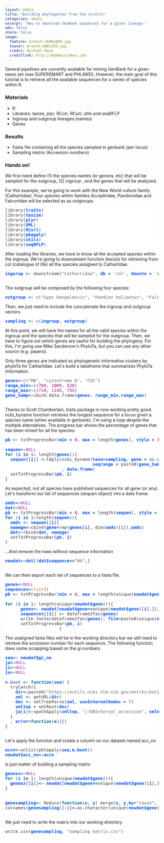 ```yaml
---
layout: media
title: "Building phylogenies from the scratch"
categories: media
excerpt: "How to download GenBank sequences for a given lineage."
ads: false
share: false
image:
  feature: branch-1600x800.jpg
  teaser: branch-400x250.jpg
  credit: Michael Rose
  creditlink: http://mademistakes.com
---
```


Several pipelines are currently available for mining GenBank for a given taxon set (see SUPERSMART and PHLAWD). However, the main goal of this tutorial is to retrieve all the available sequences for a series of species within R.    

### Materials

- R
- Libraries: taxize, plyr, RCurl, RCurl, utils and seqRFLP
- Ingroup and outgroup lineages (names)
- Genes

### Results

- Fasta file containing all the species sampled in genbank (per locus)
- Sampling matrix (Accession numbers)

### Hands on!

We first need define (1) the species names (or genera, etc) that will be sampled for the outgroup, (2) ingroup , and the genes that will be analyzed.

For this example, we're going to work with the New World vulture family (Cathartidae). Four species within families Accipitridae, Pandionidae and Falconidae will be selected as as outgroups.


<pre style="background:#fff;color:#3b3b3b">library(<span style="color:#0053ff;font-weight:700">traits</span>)
library(<span style="color:#0053ff;font-weight:700">taxize</span>)
library(<span style="color:#0053ff;font-weight:700">plyr</span>)
library(<span style="color:#0053ff;font-weight:700">XML</span>)
library(<span style="color:#0053ff;font-weight:700">RCurl</span>)
library(<span style="color:#0053ff;font-weight:700">pbapply</span>)
library(<span style="color:#0053ff;font-weight:700">utils</span>)
library(<span style="color:#0053ff;font-weight:700">seqRFLP</span>)
</pre>

After loading the libraries, we have to know all the accepted species within the ingroup. We're going to downstream function (taxize) for retrieving from col (catalogue of life) all the species assigned to Cathartidae.

<pre style="background:#fff;color:#3b3b3b"><span style="color:#0053ff;font-weight:700">ingorup</span> <span style="color:#069;font-weight:700">&lt;-</span> downstream(<span style="color:#666">"Cathartidae"</span>, <span style="color:#0053ff;font-weight:700">db</span> <span style="color:#069;font-weight:700">=</span> <span style="color:#666">'col'</span>, <span style="color:#0053ff;font-weight:700">downto</span> <span style="color:#069;font-weight:700">=</span> <span style="color:#666">'species'</span>)[[<span style="color:#a8017e">1</span>]]<span style="color:#069;font-weight:700">$</span><span style="color:#0053ff;font-weight:700">childtaxa_name</span>

</pre>

The outgroup will be composed by the following four species:

<pre style="background:#fff;color:#3b3b3b"><span style="color:#0053ff;font-weight:700">outgroup</span> <span style="color:#069;font-weight:700">&lt;-</span> c(<span style="color:#666">"Gyps bengalensis"</span>, <span style="color:#666">"Pandion haliaetus"</span>, <span style="color:#666">"Falco peregrinus"</span>,<span style="color:#666">"Falco femoralis"</span>)
</pre>

Then, we just need to include the concatenate the ingroup and outgroup vectors.

<pre style="background:#fff;color:#3b3b3b"><span style="color:#0053ff;font-weight:700">sampling</span> <span style="color:#069;font-weight:700">&lt;-</span> c(<span style="color:#0053ff;font-weight:700">ingroup</span>, <span style="color:#0053ff;font-weight:700">outgroup</span>)
</pre>


At this point, we will have the names for all the valid species within the ingroup and the species that will be sampled for the outgroup. Then, we have to figure out which genes are useful for building the phylogeny. For this, I'm going use Mike Sanderson's PhyloTa, but you can use any other source (e.g. papers).

Only three genes are indicated as phylogenetic informative clusters by phyloTa for Cathartidae. Let's build a dataframe that summarizes PhyloTa information.

<pre style="background:#fff;color:#3b3b3b"><span style="color:#0053ff;font-weight:700">genes</span><span style="color:#069;font-weight:700">&lt;-</span>c(<span style="color:#666">"MB"</span>, <span style="color:#666">"cytochrome b"</span>, <span style="color:#666">"COI"</span>)
<span style="color:#0053ff;font-weight:700">range_min</span><span style="color:#069;font-weight:700">&lt;-</span>c(<span style="color:#a8017e">709</span>, <span style="color:#a8017e">1009</span>, <span style="color:#a8017e">520</span>)
<span style="color:#0053ff;font-weight:700">range_max</span><span style="color:#069;font-weight:700">&lt;-</span>c(<span style="color:#a8017e">719</span>, <span style="color:#a8017e">1145</span>, <span style="color:#a8017e">755</span>)
<span style="color:#0053ff;font-weight:700">gene_Samp</span><span style="color:#069;font-weight:700">&lt;-</span>cbind.data.frame(<span style="color:#0053ff;font-weight:700">genes</span>, <span style="color:#0053ff;font-weight:700">range_min</span>,<span style="color:#0053ff;font-weight:700">range_max</span>)

</pre>

Thanks to Scott Chamberlain, traits package is now working pretty good. ncbi_byname function retrieves the longest sequence for a locus given a species name (when available in genbank). I'm using a loop despite the multiple alternatives. The progress bar shows the percentage of genes that has been mined for all the species:

<pre style="background:#fff;color:#3b3b3b"><span style="color:#0053ff;font-weight:700">pb</span> <span style="color:#069;font-weight:700">&lt;-</span> txtProgressBar(<span style="color:#0053ff;font-weight:700">min</span> <span style="color:#069;font-weight:700">=</span> <span style="color:#a8017e">0</span>, <span style="color:#0053ff;font-weight:700">max</span> <span style="color:#069;font-weight:700">=</span> length(<span style="color:#0053ff;font-weight:700">genes</span>), <span style="color:#0053ff;font-weight:700">style</span> <span style="color:#069;font-weight:700">=</span> <span style="color:#a8017e">3</span>)

<span style="color:#0053ff;font-weight:700">sequen</span><span style="color:#069;font-weight:700">&lt;-</span><span style="color:#a535ae">NULL</span>
<span style="color:#069;font-weight:700">for</span> (<span style="color:#0053ff;font-weight:700">i</span> <span style="color:#069;font-weight:700">in</span> <span style="color:#a8017e">1</span><span style="color:#069;font-weight:700">:</span> length(<span style="color:#0053ff;font-weight:700">genes</span>)){
  <span style="color:#0053ff;font-weight:700">sequen</span>[[<span style="color:#0053ff;font-weight:700">i</span>]] <span style="color:#069;font-weight:700">&lt;-</span>ldply(ncbi_byname(<span style="color:#0053ff;font-weight:700">taxa</span>=<span style="color:#0053ff;font-weight:700">sampling</span>, <span style="color:#0053ff;font-weight:700">gene</span> <span style="color:#069;font-weight:700">=</span> as.character(<span style="color:#0053ff;font-weight:700">gene_Samp</span><span style="color:#069;font-weight:700">$</span><span style="color:#0053ff;font-weight:700">genes</span>),
                                  <span style="color:#0053ff;font-weight:700">seqrange</span> <span style="color:#069;font-weight:700">=</span> paste0(<span style="color:#0053ff;font-weight:700">gene_Samp</span><span style="color:#069;font-weight:700">$</span><span style="color:#0053ff;font-weight:700">range_min</span>[<span style="color:#0053ff;font-weight:700">i</span>],<span style="color:#666">":"</span>, <span style="color:#0053ff;font-weight:700">gene_Samp</span><span style="color:#069;font-weight:700">$</span><span style="color:#0053ff;font-weight:700">range_max</span>[<span style="color:#0053ff;font-weight:700">i</span>]), <span style="color:#0053ff;font-weight:700">getrelated</span> <span style="color:#069;font-weight:700">=</span> <span style="color:#a535ae">F</span>, <span style="color:#0053ff;font-weight:700">verbose</span> <span style="color:#069;font-weight:700">=</span> <span style="color:#a535ae">F</span>)
                      , <span style="color:#0053ff;font-weight:700">data.frame</span>)
  setTxtProgressBar(<span style="color:#0053ff;font-weight:700">pb</span>, <span style="color:#0053ff;font-weight:700">i</span>)
}
</pre>

As expected, not all species have published sequences for all gene (or any). Let's transform our list of sequences (sequen object) into a data frame:

<pre style="background:#fff;color:#3b3b3b"><span style="color:#0053ff;font-weight:700">umds</span><span style="color:#069;font-weight:700">&lt;-</span><span style="color:#a535ae">NULL</span>
<span style="color:#0053ff;font-weight:700">dat</span><span style="color:#069;font-weight:700">&lt;-</span><span style="color:#a535ae">NULL</span>
<span style="color:#0053ff;font-weight:700">pb</span> <span style="color:#069;font-weight:700">&lt;-</span> txtProgressBar(<span style="color:#0053ff;font-weight:700">min</span> <span style="color:#069;font-weight:700">=</span> <span style="color:#a8017e">0</span>, <span style="color:#0053ff;font-weight:700">max</span> <span style="color:#069;font-weight:700">=</span> length(<span style="color:#0053ff;font-weight:700">sequen</span>), <span style="color:#0053ff;font-weight:700">style</span> <span style="color:#069;font-weight:700">=</span> <span style="color:#a8017e">3</span>)
<span style="color:#069;font-weight:700">for</span> (<span style="color:#0053ff;font-weight:700">i</span> <span style="color:#069;font-weight:700">in</span> <span style="color:#a8017e">1</span><span style="color:#069;font-weight:700">:</span>length(<span style="color:#0053ff;font-weight:700">sequen</span>)){
  <span style="color:#0053ff;font-weight:700">umds</span> <span style="color:#069;font-weight:700">&lt;-</span> <span style="color:#0053ff;font-weight:700">sequen</span>[[<span style="color:#0053ff;font-weight:700">i</span>]]
  <span style="color:#0053ff;font-weight:700">namege</span><span style="color:#069;font-weight:700">&lt;-</span>cbind(<span style="color:#0053ff;font-weight:700">gene</span>=rep(<span style="color:#0053ff;font-weight:700">genes</span>[<span style="color:#0053ff;font-weight:700">i</span>], dim(<span style="color:#0053ff;font-weight:700">umds</span>)[<span style="color:#a8017e">1</span>]),<span style="color:#0053ff;font-weight:700">umds</span>)
  <span style="color:#0053ff;font-weight:700">dat</span><span style="color:#069;font-weight:700">&lt;-</span>rbind(<span style="color:#0053ff;font-weight:700">dat</span>, <span style="color:#0053ff;font-weight:700">namege</span>)
  setTxtProgressBar(<span style="color:#0053ff;font-weight:700">pb</span>, <span style="color:#0053ff;font-weight:700">i</span>)
}
</pre>

...And remove the rows without sequence information

<pre style="background:#fff;color:#3b3b3b"><span style="color:#0053ff;font-weight:700">newdat</span><span style="color:#069;font-weight:700">&lt;-</span><span style="color:#0053ff;font-weight:700">dat</span>[<span style="color:#069;font-weight:700">!</span><span style="color:#0053ff;font-weight:700">dat</span><span style="color:#069;font-weight:700">$</span><span style="color:#0053ff;font-weight:700">sequence</span><span style="color:#069;font-weight:700">=</span><span style="color:#069;font-weight:700">=</span><span style="color:#666">"NA"</span>,]

</pre>

We can then export each set of sequences to a fasta file.


<pre style="background:#fff;color:#3b3b3b"><span style="color:#0053ff;font-weight:700">genex</span><span style="color:#069;font-weight:700">&lt;-</span><span style="color:#a535ae">NULL</span>
<span style="color:#0053ff;font-weight:700">sequences</span><span style="color:#069;font-weight:700">&lt;-</span><span style="color:#ff5600">list</span>()
<span style="color:#0053ff;font-weight:700">pb</span> <span style="color:#069;font-weight:700">&lt;-</span> txtProgressBar(<span style="color:#0053ff;font-weight:700">min</span> <span style="color:#069;font-weight:700">=</span> <span style="color:#a8017e">0</span>, <span style="color:#0053ff;font-weight:700">max</span> <span style="color:#069;font-weight:700">=</span> length(unique(<span style="color:#0053ff;font-weight:700">newdat</span><span style="color:#069;font-weight:700">$</span><span style="color:#0053ff;font-weight:700">gene</span>), <span style="color:#0053ff;font-weight:700">style</span> <span style="color:#069;font-weight:700">=</span> <span style="color:#a8017e">3</span>)

<span style="color:#069;font-weight:700">for</span> (<span style="color:#0053ff;font-weight:700">i</span> <span style="color:#069;font-weight:700">in</span> <span style="color:#a8017e">1</span><span style="color:#069;font-weight:700">:</span> length(unique(<span style="color:#0053ff;font-weight:700">newdat</span><span style="color:#069;font-weight:700">$</span><span style="color:#0053ff;font-weight:700">gene</span>))){
      <span style="color:#0053ff;font-weight:700">genex</span><span style="color:#069;font-weight:700">&lt;-</span> <span style="color:#0053ff;font-weight:700">newdat</span>[<span style="color:#0053ff;font-weight:700">newdat</span><span style="color:#069;font-weight:700">$</span><span style="color:#0053ff;font-weight:700">gene</span><span style="color:#069;font-weight:700">=</span><span style="color:#069;font-weight:700">=</span>unique(<span style="color:#0053ff;font-weight:700">newdat</span><span style="color:#069;font-weight:700">$</span><span style="color:#0053ff;font-weight:700">gene</span>)[<span style="color:#0053ff;font-weight:700">i</span>],][,c(<span style="color:#a8017e">2</span>,<span style="color:#a8017e">7</span>)]
      <span style="color:#0053ff;font-weight:700">sequences</span>[[<span style="color:#0053ff;font-weight:700">i</span>]] <span style="color:#069;font-weight:700">&lt;-</span> dataframe2fas(<span style="color:#0053ff;font-weight:700">genex</span>)
      write.fasta(dataframe2fas(<span style="color:#0053ff;font-weight:700">genex</span>), <span style="color:#0053ff;font-weight:700">file</span>=paste0(unique(<span style="color:#0053ff;font-weight:700">newdat</span><span style="color:#069;font-weight:700">$</span><span style="color:#0053ff;font-weight:700">gene</span>)[<span style="color:#0053ff;font-weight:700">i</span>], <span style="color:#666">"Cathartidae"</span>, <span style="color:#666">".fasta"</span>))
      setTxtProgressBar(<span style="color:#0053ff;font-weight:700">pb</span>, <span style="color:#0053ff;font-weight:700">i</span>)
                     }
</pre>

The unaligned fasta files will be in the working directory but we still need to retrieve the accession number for each sequence. The following function does some scrapping based on the gi numbers.

<pre style="background:#fff;color:#3b3b3b"><span style="color:#0053ff;font-weight:700">sea</span><span style="color:#069;font-weight:700">&lt;-</span> <span style="color:#0053ff;font-weight:700">newdat</span><span style="color:#069;font-weight:700">$</span><span style="color:#0053ff;font-weight:700">gi_no</span>
<span style="color:#0053ff;font-weight:700">ja</span><span style="color:#069;font-weight:700">&lt;-</span><span style="color:#a535ae">NULL</span>
<span style="color:#0053ff;font-weight:700">ji</span><span style="color:#069;font-weight:700">&lt;-</span><span style="color:#a535ae">NULL</span>
<span style="color:#0053ff;font-weight:700">ju</span><span style="color:#069;font-weight:700">&lt;-</span><span style="color:#a535ae">NULL</span>

<span style="color:#21439c">m.boot</span> <span style="color:#069;font-weight:700">&lt;-</span> <span style="color:#069;font-weight:700">function</span>(<span style="color:#0053ff;font-weight:700">sea</span>) {
  tryCatch({
    <span style="color:#0053ff;font-weight:700">dir</span><span style="color:#069;font-weight:700">&lt;-</span>paste0(<span style="color:#666">"https://eutils.ncbi.nlm.nih.gov/entrez/eutils/efetch.fcgi?db=nucleotide&amp;id="</span>, <span style="color:#0053ff;font-weight:700">sea</span>, <span style="color:#666">"&amp;rettype=gb&amp;retmode=xml"</span>)
    <span style="color:#0053ff;font-weight:700">xml</span> <span style="color:#069;font-weight:700">&lt;-</span> getURL(<span style="color:#0053ff;font-weight:700">dir</span>)
    <span style="color:#0053ff;font-weight:700">doc</span> <span style="color:#069;font-weight:700">&lt;-</span> xmlTreeParse(<span style="color:#0053ff;font-weight:700">xml</span>, <span style="color:#0053ff;font-weight:700">useInternalNodes</span> <span style="color:#069;font-weight:700">=</span> <span style="color:#a535ae">T</span>)
    <span style="color:#0053ff;font-weight:700">xmltop</span> <span style="color:#069;font-weight:700">=</span> xmlRoot(<span style="color:#0053ff;font-weight:700">doc</span>)
    <span style="color:#0053ff;font-weight:700">ja</span>[<span style="color:#0053ff;font-weight:700">i</span>]<span style="color:#069;font-weight:700">&lt;-</span>xpathApply(<span style="color:#0053ff;font-weight:700">xmltop</span>, <span style="color:#666">"//GBInterval_accession"</span>, <span style="color:#0053ff;font-weight:700">xmlValue</span>)[[<span style="color:#a8017e">1</span>]]
  }
  , <span style="color:#0053ff;font-weight:700">error</span>=<span style="color:#069;font-weight:700">function</span>(<span style="color:#0053ff;font-weight:700">e</span>){})
}

</pre>


Let's apply the function and create a column on our dataset named acc_no

<pre style="background:#fff;color:#3b3b3b"><span style="color:#0053ff;font-weight:700">accn</span><span style="color:#069;font-weight:700">&lt;-</span>unlist(pblapply(<span style="color:#0053ff;font-weight:700">sea</span>,<span style="color:#0053ff;font-weight:700">m.boot</span>))
<span style="color:#0053ff;font-weight:700">newdat</span><span style="color:#069;font-weight:700">$</span><span style="color:#0053ff;font-weight:700">acc_no</span><span style="color:#069;font-weight:700">&lt;-</span><span style="color:#0053ff;font-weight:700">accn</span>
</pre>

Is just matter of building a sampling matrix

<pre style="background:#fff;color:#3b3b3b"><span style="color:#0053ff;font-weight:700">genexx</span><span style="color:#069;font-weight:700">&lt;-</span><span style="color:#a535ae">NULL</span>
<span style="color:#069;font-weight:700">for</span> (<span style="color:#0053ff;font-weight:700">i</span> <span style="color:#069;font-weight:700">in</span> <span style="color:#a8017e">1</span><span style="color:#069;font-weight:700">:</span> length(unique(<span style="color:#0053ff;font-weight:700">newdat</span><span style="color:#069;font-weight:700">$</span><span style="color:#0053ff;font-weight:700">gene</span>))){
  <span style="color:#0053ff;font-weight:700">genexx</span>[[<span style="color:#0053ff;font-weight:700">i</span>]]<span style="color:#069;font-weight:700">&lt;-</span> <span style="color:#0053ff;font-weight:700">newdat</span>[<span style="color:#0053ff;font-weight:700">newdat</span><span style="color:#069;font-weight:700">$</span><span style="color:#0053ff;font-weight:700">gene</span><span style="color:#069;font-weight:700">=</span><span style="color:#069;font-weight:700">=</span>unique(<span style="color:#0053ff;font-weight:700">newdat</span><span style="color:#069;font-weight:700">$</span><span style="color:#0053ff;font-weight:700">gene</span>)[<span style="color:#0053ff;font-weight:700">i</span>],][,c(<span style="color:#a8017e">2</span>,<span style="color:#a8017e">8</span>)]
}


<span style="color:#0053ff;font-weight:700">genesampling</span><span style="color:#069;font-weight:700">&lt;-</span> Reduce(<span style="color:#069;font-weight:700">function</span>(<span style="color:#0053ff;font-weight:700">x</span>, <span style="color:#0053ff;font-weight:700">y</span>) merge(<span style="color:#0053ff;font-weight:700">x</span>, <span style="color:#0053ff;font-weight:700">y</span>,<span style="color:#0053ff;font-weight:700">by</span>=<span style="color:#666">"taxon"</span>, <span style="color:#0053ff;font-weight:700">all</span>=<span style="color:#a535ae">TRUE</span>), <span style="color:#0053ff;font-weight:700">genexx</span>)
colnames(<span style="color:#0053ff;font-weight:700">genesampling</span>)[<span style="color:#069;font-weight:700">-</span><span style="color:#a8017e">1</span>]<span style="color:#069;font-weight:700">&lt;-</span>as.character(unique(<span style="color:#0053ff;font-weight:700">newdat</span><span style="color:#069;font-weight:700">$</span><span style="color:#0053ff;font-weight:700">gene</span>))

</pre>

We just need to write the matrix into our working directory

<pre style="background:#fff;color:#3b3b3b">write.csv(<span style="color:#0053ff;font-weight:700">genesampling</span>, <span style="color:#666">"Sampling matrix.csv"</span>)

</pre>
